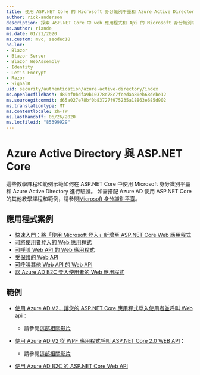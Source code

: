 ```yaml
---
title: 使用 ASP.NET Core 的 Microsoft 身分識別平臺和 Azure Active Directory
author: rick-anderson
description: 探索 ASP.NET Core 中 web 應用程式和 Api 的 Microsoft 身分識別平臺 Azure Active Directory 的驗證相關主題。
ms.author: riande
ms.date: 01/21/2020
ms.custom: mvc, seodec18
no-loc:
- Blazor
- Blazor Server
- Blazor WebAssembly
- Identity
- Let's Encrypt
- Razor
- SignalR
uid: security/authentication/azure-active-directory/index
ms.openlocfilehash: d89bf0bdfa9b10378d78c7fcedaa80eb68debe12
ms.sourcegitcommit: d65a027e78bf0b83727f975235a18863e685d902
ms.translationtype: MT
ms.contentlocale: zh-TW
ms.lasthandoff: 06/26/2020
ms.locfileid: "85399929"
---
```

# <a name="azure-active-directory-with-aspnet-core"></a>Azure Active Directory 與 ASP.NET Core

這些教學課程和範例示範如何在 ASP.NET Core 中使用 Microsoft 身分識別平臺和 Azure Active Directory 進行驗證。 如需搭配 Azure AD 使用 ASP.NET Core 的其他教學課程和範例，請參閱[Microsoft 身分識別平臺](/azure/active-directory/develop/)。

## <a name="application-scenarios"></a>應用程式案例

* [快速入門：將「使用 Microsoft 登入」新增至 ASP.NET Core Web 應用程式](/azure/active-directory/develop/quickstart-v2-aspnet-core-webapp)
* [可將使用者登入的 Web 應用程式](/azure/active-directory/develop/scenario-web-app-sign-user-overview?tabs=aspnetcore)
* [可呼叫 Web API 的 Web 應用程式](/azure/active-directory/develop/scenario-web-app-call-api-overview)
* [受保護的 Web API](/azure/active-directory/develop/scenario-protected-web-api-overview)
* [可呼叫其他 Web API 的 Web API](/azure/active-directory/develop/scenario-web-api-call-api-overview)
* [以 Azure AD B2C 登入使用者的 Web 應用程式](xref:security/authentication/azure-ad-b2c)

## <a name="samples"></a>範例

* [使用 Azure AD V2，讓您的 ASP.NET Core 應用程式登入使用者並呼叫 Web api](/samples/azure-samples/active-directory-aspnetcore-webapp-openidconnect-v2/enable-webapp-signin/)： 
  * 請參閱[這部相關影片](https://channel9.msdn.com/Events/Build/2018/THR5001)

* [使用 Azure AD V2 從 WPF 應用程式呼叫 ASP.NET Core 2.0 WEB API](/samples/azure-samples/active-directory-dotnet-native-aspnetcore-v2/calling-an-aspnet-core-web-api-from-a-wpf-application-using-azure-ad-v2/)： 
  * 請參閱[這部相關影片](https://channel9.msdn.com/Events/Build/2018/THR5000)

* [使用 Azure AD B2C 的 ASP.NET Core Web API](https://azure.microsoft.com/resources/samples/active-directory-b2c-dotnetcore-webapi/)
